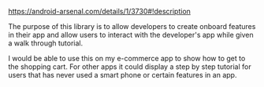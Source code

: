 https://android-arsenal.com/details/1/3730#!description

The purpose of this library is to allow developers to create onboard features
in their app and allow users to interact with the developer's app while given a
walk through tutorial.

I would be able to use this on my e-commerce app to show how to get to the
shopping cart. For other apps it could display a step by step tutorial for users
that has never used a smart phone or certain features in an app.
